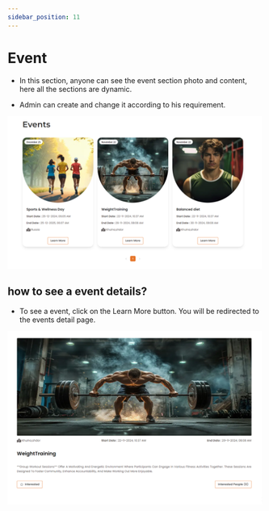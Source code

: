 ```yaml
---
sidebar_position: 11
---
```



# Event

- In this section, anyone can see the event section photo and content, here all the sections are dynamic.

- Admin can create and change it according to his requirement.


![event](./img/e1.png)

## how to see a event details?

- To see a event, click on the Learn More button. You will be redirected to the events detail page.

![gallary](./img/ee1.png)
